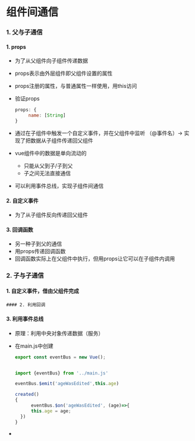 # 组件间通信

### 1. 父与子通信

#### 1. props

- 为了从父组件向子组件传递数据

- props表示由外层组件即父组件设置的属性

- props注册的属性，与普通属性一样使用，用this访问

- 验证props

  ```js
  props: {
       name: [String]
  }
  ```

- 通过在子组件中触发一个自定义事件，并在父组件中监听 （@事件名）-> 实现了把数据从子组件传递回父组件

- vue组件中的数据是单向流动的

  - 只能从父到子/子到父
  - 子之间无法直接通信

- 可以利用事件总线，实现子组件间通信

#### 2. 自定义事件

- 为了从子组件反向传递回父组件

#### 3. 回调函数

- 另一种子到父的通信
- 用props传递回调函数
- 回调函数实际上在父组件中执行，但用props让它可以在子组件内调用

### 2. 子与子通信

#### 1. 自定义事件，借由父组件完成

	#### 2. 利用回调

#### 3. 利用事件总线

- 原理：利用中央对象传递数据（服务）

- 在main.js中创建

  ```js
  export const eventBus = new Vue();
  
  
  import {eventBus} from '../main.js'
  
  eventBus.$emit('ageWasEdited',this.age)
  
  created()
  {
     	eventBus.$on('ageWasEdited', (age)=>{
     	this.age = age;
  	})
  }
  ```

- 